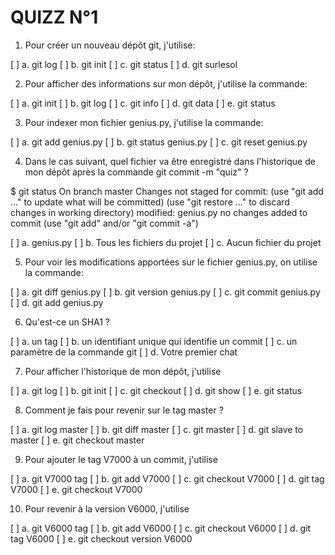 QUIZZ N°1
=========

1. Pour créer un nouveau dépôt git, j'utilise:

[ ] a. git log
[ ] b. git init
[ ] c. git status
[ ] d. git surlesol

2. Pour afficher des informations sur mon dépôt, j'utilise la commande:

[ ] a. git init 
[ ] b. git log
[ ] c. git info
[ ] d. git data
[ ] e. git status

3. Pour indexer mon fichier genius.py, j'utilise la commande:

[ ] a. git add genius.py
[ ] b. git status genius.py
[ ] c. git reset genius.py

4. Dans le cas suivant, quel fichier va être enregistré dans l'historique de mon dépôt après la commande git commit -m "quiz" ?

$ git status
On branch master
Changes not staged for commit:
  (use "git add <file>..." to update what will be committed)
  (use "git restore <file>..." to discard changes in working directory)
        modified:   genius.py
no changes added to commit (use "git add" and/or "git commit -a")

[ ] a. genius.py
[ ] b. Tous les fichiers du projet
[ ] c. Aucun fichier du projet

5. Pour voir les modifications apportées sur le fichier genius.py, on utilise la commande:

[ ] a. git diff genius.py
[ ] b. git version genius.py
[ ] c. git commit genius.py
[ ] d. git add genius.py

6. Qu'est-ce un SHA1 ?

[ ] a. un tag
[ ] b. un identifiant unique qui identifie un commit
[ ] c. un paramètre de la commande git
[ ] d. Votre premier chat

7. Pour afficher l'historique de mon dépôt, j'utilise

[ ] a. git log
[ ] b. git init
[ ] c. git checkout
[ ] d. git show
[ ] e. git status

8. Comment je fais pour revenir sur le tag master ?

[ ] a. git log master
[ ] b. git diff master
[ ] c. git master
[ ] d. git slave to master
[ ] e. git checkout master

9. Pour ajouter le tag V7000 à un commit, j'utilise

[ ] a. git V7000 tag
[ ] b. git add V7000
[ ] c. git checkout V7000
[ ] d. git tag V7000
[ ] e. git checkout V7000

10. Pour revenir à la version V6000, j'utilise

[ ] a. git V6000 tag
[ ] b. git add V6000
[ ] c. git checkout V6000
[ ] d. git tag V6000
[ ] e. git checkout version V6000
